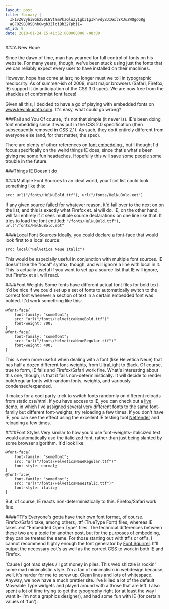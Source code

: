 ```yaml
---
layout: post
title: !binary |-
  Ik1vZGVybiBGb250IEVtYmVkZGluZyIgb3IgIkhvdyBJIGxlYXJuZWQgdG8g
  aGF0ZSBJRSBhbGwgb3ZlciBhZ2FpbiI=
mt_id: 9
date: 2010-01-24 15:41:52.000000000 -08:00
---
```

###A New Hope

Since the dawn of time, man has yearned for full control of fonts on his website.  For many years, though, we've been stuck using just the fonts that we can reliably expect every user to have installed on their machines.

However, hope has come at last; no longer must we toil in typographic mediocrity.  As of summer-ish of 2009, most major browsers (Safari, Firefox, IE) support it (in anticipation of the CSS 3.0 spec).  We are now free from the shackles of conformist font faces!

Given all this, I decided to have a go of playing with embedded fonts on www.kevinkuchta.com.  It's easy, what could go wrong?

###Fail and You
Of course, it's not that simple (it never is).  IE's been doing font embedding since it was put in the CSS 2.0 specification (then subsequently removed in CSS 2.1).  As such, they do it entirely different from everyone else (and, for that matter, the spec).

There are plenty of other references on [font embedding ](http://www.qodo.co.uk/blog/re-introducing-font-face-css-rules/), but I thought I'd focus specifically on the weird things IE does, since that's what's been giving me some fun headaches.  Hopefully this will save some people some trouble in the future.

###Things IE Doesn't do

####Multiple Font Sources
 In an ideal world, your font list could look something like this:

    src: url("/fonts/HelNuBold.ttf"), url("/fonts/HelNuBold.eot")

If any given source failed for whatever reason, it'd fail over to the next on on the list, and this is exactly what Firefox et. al will do.  IE, on the other hand, will fail entirely if it sees multiple source declarations on one line like that.  It tries to load the font entitled: ``"/fonts/HelNuBold.ttf"), url("/fonts/HelNuBold.eot"``

####Local Font Sources
Ideally, you could declare a font-face that would look first to a local source:

    src: local("Helvetica Neue Italic")

This would be especially useful in conjunction with multiple font sources.  IE doesn't like the "local" syntax, though, and will ignore a line with local in it.  This is actually useful if you want to set up a source list that IE will ignore, but Firefox et al. will read.

####Font Weights
Some fonts have different actual font files for bold text- it'd be nice if we could set up a set of fonts to automatically switch to the correct font whenever a section of text in a certain embedded font was bolded.  It'd work something like this:

    @font-face{
        font-family: "somefont";
        src: "url("/fonts/HelveticaNeueBold.ttf")"
        font-weight: 700;
    }
    @font-face{
        font-family: "somefont";
        src: "url("/fonts/HelveticaNeueRegular.ttf")"
        font-weight: 400;
    }
    
This is even more useful when dealing with a font (like Helvetica Neue) that has half a dozen different font-weights, from UltraLight to Black.  Of course, true to form, IE fails and Firefox/Safari work fine.  What's interesting about this one, though, is that it fails non-deterministically.  It will decide to render bold/regular fonts with random fonts, weights, and variously condensed/expanded.

It makes for a cool party trick to switch fonts randomly on different reloads from static css/html.  If you have access to IE, you can check out a [live demo](http://www.kevinkuchta.com/ietest-static/ftest.html), in which I've assigned several very different fonts to the same font-family but different font-weights; try reloading a few times.  If you don't have IE, you can see the effect using the excellent IE testing tool [Netrender](http://ipinfo.info/netrenderer/index.php) and reloading a few times.

####Font Styles
Very similar to how you'd use font-weights- italicized text would automatically use the italicized font, rather than just being slanted by some browser algorithm.  It'd look like:

    @font-face{
        font-family: "somefont";
        src: "url("/fonts/HelveticaNeueRegular.ttf")"
        font-style: normal;
    }
    @font-face{
        font-family: "somefont";
        src: "url("/fonts/HelveticaNeueItalic.ttf")"
        font-style: italic;
    }

But, of course, IE reacts non-deterministically to this.  Firefox/Safari work fine.

####TTFs
  Everyone's gotta have their own font format, of course.  Firefox/Safari take, among others, .ttf (TrueType Font) files, whereas IE takes .eot "Embedded Open Type" files.  The technical differences between these two are a topic for another post, but for the purposes of embedding, they can be treated the same.  For those starting out with ttf's or otf's, I cannot recommend highly enough the font generator by [Font Squirrel](http://www.fontsquirrel.com/fontface/generator).  It'll output the necessary eot's as well as the correct CSS to work in both IE and Firefox.

<div class="metapost">'Cause I got mad styles / I got money in piles.  This web shizzle is rockin' some mad minimalistic style.  I'm a fan of minimalism in webdesign because, well, it's harder for me to screw up.  Clean lines and lots of whitespace.  Anyway, we now have a much prettier site.  I've killed a lot of the default Moveable Type widgets and played around with a those that are left.  I also spent a lot of time trying to get the typography right (or at least the way I want it- I'm not a graphics designer), and had some fun with IE (for certain values of 'fun').</div> 
